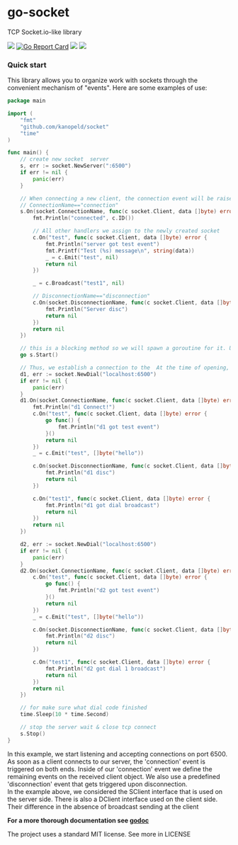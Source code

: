 # go-socket

TCP Socket.io-like library

[![](https://img.shields.io/badge/godoc-reference-5272B4.svg)](https://godoc.org/github.com/kanopeld/socket)
[![Go Report Card](https://goreportcard.com/badge/github.com/kanopeld/socket)](https://goreportcard.com/report/github.com/kanopeld/socket)
![](https://github.com/kanopeld/socket/workflows/ci/badge.svg)
[![](https://coveralls.io/github/kanopeld/socket)](https://coveralls.io/github/kanopeld/socket)

### Quick start

This library allows you to organize work with sockets through the convenient mechanism of "events". Here are some examples of use:

```go
package main

import (
	"fmt"
	"github.com/kanopeld/socket"
	"time"
)

func main() {
	// create new socket  server
    s, err := socket.NewServer(":6500")
    if err != nil {
        panic(err)
    }

    // When connecting a new client, the connection event will be raised, therefore for this to work, such a handler must be defined
    // ConnectionName=="connection"
    s.On(socket.ConnectionName, func(c socket.Client, data []byte) error {
        fmt.Println("connected", c.ID())

        // All other handlers we assign to the newly created socket
        c.On("test", func(c socket.Client, data []byte) error {
            fmt.Println("server got test event")
            fmt.Printf("Test (%s) message\n", string(data))
            _ = c.Emit("test", nil)
            return nil
        })

        _ = c.Broadcast("test1", nil)

        // DisconnectionName=="disconnection"
        c.On(socket.DisconnectionName, func(c socket.Client, data []byte) error {
            fmt.Println("Server disc")
            return nil
        })
        return nil
    })

    // this is a blocking method so we will spawn a goroutine for it. Use s.Stop() to stop the server
    go s.Start()

    // Thus, we establish a connection to the  At the time of opening, the server receives a message and a connection event is called on it
    d1, err := socket.NewDial("localhost:6500")
    if err != nil {
        panic(err)
    }
    d1.On(socket.ConnectionName, func(c socket.Client, data []byte) error {
        fmt.Println("d1 Connect!")
        c.On("test", func(c socket.Client, data []byte) error {
            go func() {
                fmt.Println("d1 got test event")
            }()
            return nil
        })
        _ = c.Emit("test", []byte("hello"))

        c.On(socket.DisconnectionName, func(c socket.Client, data []byte) error {
            fmt.Println("d1 disc")
            return nil
        })

        c.On("test1", func(c socket.Client, data []byte) error {
            fmt.Println("d1 got dial broadcast")
            return nil
        })
        return nil
    })

    d2, err := socket.NewDial("localhost:6500")
    if err != nil {
        panic(err)
    }
    d2.On(socket.ConnectionName, func(c socket.Client, data []byte) error {
        c.On("test", func(c socket.Client, data []byte) error {
            go func() {
                fmt.Println("d2 got test event")
            }()
            return nil
        })
        _ = c.Emit("test", []byte("hello"))

        c.On(socket.DisconnectionName, func(c socket.Client, data []byte) error {
            fmt.Println("d2 disc")
            return nil
        })

        c.On("test1", func(c socket.Client, data []byte) error {
            fmt.Println("d2 got dial 1 broadcast")
            return nil
        })
        return nil
    })

    // for make sure what dial code finished
    time.Sleep(10 * time.Second)

    // stop the server wait & close tcp connect
    s.Stop()
}
```

In this example, we start listening and accepting connections on port 6500. As soon as a client connects to our server, the 'connection' event is triggered on both ends. Inside of our 'connection' event we define the remaining events on the received client object. We also use a predefined 'disconnection' event that gets triggered upon disconnection.\
In the example above, we considered the SClient interface that is used on the server side. There is also a DClient interface used on the client side. Their difference in the absence of broadcast sending at the client

**For a more thorough documentation see [godoc](https://godoc.org/github.com/kanopeld/socket)**

The project uses a standard MIT license. See more in LICENSE
